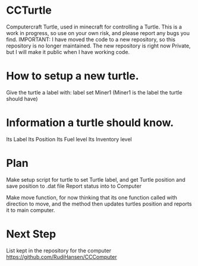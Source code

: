 # CCTurtle
Computercraft Turtle, used in minecraft for controlling a Turtle.
This is a work in progress, so use on your own risk, and please report any bugs you find.
IMPORTANT: I have moved the code to a new repository, so this repository is no longer maintained.
    The new repository is right now Private, but I will make it public when I have working code.


# How to setup a new turtle.
Give the turtle a label with:
label set Miner1    (Miner1 is the label the turtle should have)

# Information a turtle should know.
Its Label
Its Position
Its Fuel level
Its Inventory level

# Plan
Make setup script for turtle to set Turtle label, and get Turtle position and save position to .dat file
Report status into to Computer

Make move function, for now thinking that its one function called with direction to move, and the method then updates turtles position and reports it to main computer.

# Next Step
List kept in the repository for the computer https://github.com/RudiHansen/CCComputer